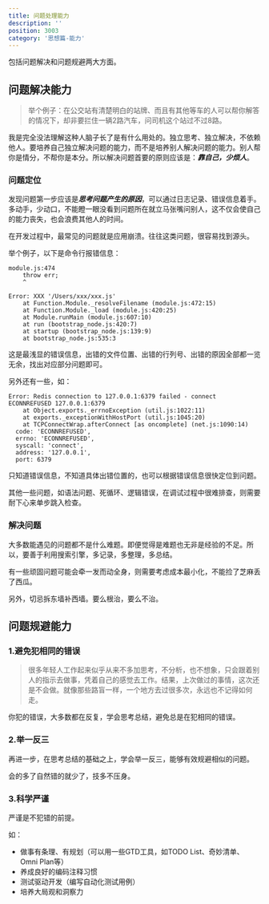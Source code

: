 ```yaml
---
title: 问题处理能力
description: ''
position: 3003
category: '思想篇-能力'
---
```


包括问题解决和问题规避两大方面。

## 问题解决能力

> 举个例子：在公交站有清楚明白的站牌、而且有其他等车的人可以帮你解答的情况下，却非要拦住一辆2路汽车，问司机这个站过不过8路。

我是完全没法理解这种人脑子长了是有什么用处的。独立思考、独立解决，不依赖他人。要培养自己独立解决问题的能力，而不是培养别人解决问题的能力。别人帮你是情分，不帮你是本分。所以解决问题首要的原则应该是：***靠自己，少烦人***。

### 问题定位

发现问题第一步应该是***思考问题产生的原因***，可以通过日志记录、错误信息着手。多动手，少动口，不能瞪一眼没看到问题所在就立马张嘴问别人，这不仅会使自己的能力丧失，也会浪费其他人的时间。

在开发过程中，最常见的问题就是应用崩溃。往往这类问题，很容易找到源头。

举个例子，以下是命令行报错信息：

```
module.js:474
    throw err;
    ^

Error: XXX '/Users/xxx/xxx.js'
    at Function.Module._resolveFilename (module.js:472:15)
    at Function.Module._load (module.js:420:25)
    at Module.runMain (module.js:607:10)
    at run (bootstrap_node.js:420:7)
    at startup (bootstrap_node.js:139:9)
    at bootstrap_node.js:535:3
```

这是最浅显的错误信息，出错的文件位置、出错的行列号、出错的原因全部都一览无余，找出对应部分问题即可。


另外还有一些，如：

```
Error: Redis connection to 127.0.0.1:6379 failed - connect ECONNREFUSED 127.0.0.1:6379
    at Object.exports._errnoException (util.js:1022:11)
    at exports._exceptionWithHostPort (util.js:1045:20)
    at TCPConnectWrap.afterConnect [as oncomplete] (net.js:1090:14)
  code: 'ECONNREFUSED',
  errno: 'ECONNREFUSED',
  syscall: 'connect',
  address: '127.0.0.1',
  port: 6379
```

只知道错误信息，不知道具体出错位置的，也可以根据错误信息很快定位到问题。

其他一些问题，如语法问题、死循环、逻辑错误，在调试过程中很难排查，则需要耐下心来单步跳入检查。

### 解决问题

大多数能遇见的问题都不是什么难题。即便觉得是难题也无非是经验的不足。所以，要善于利用搜索引擎，多记录，多整理，多总结。

有一些顽固问题可能会牵一发而动全身，则需要考虑成本最小化，不能捡了芝麻丢了西瓜。

另外，切忌拆东墙补西墙。要么根治，要么不治。

## 问题规避能力

### 1.避免犯相同的错误

>  很多年轻人工作起来似乎从来不多加思考，不分析，也不想象，只会跟着别人的指示去做事，凭着自己的感觉去工作。结果，上次做过的事情，这次还是不会做。就像那些路盲一样，一个地方去过很多次，永远也不记得如何走。

你犯的错误，大多数都在反复，学会思考总结，避免总是在犯相同的错误。

### 2.举一反三

再进一步，在思考总结的基础之上，学会举一反三，能够有效规避相似的问题。

会的多了自然错的就少了，技多不压身。

### 3.科学严谨

严谨是不犯错的前提。

如：

* 做事有条理、有规划（可以用一些GTD工具，如TODO List、奇妙清单、Omni Plan等）
* 养成良好的编码注释习惯
* 测试驱动开发（编写自动化测试用例）
* 培养大局观和洞察力
